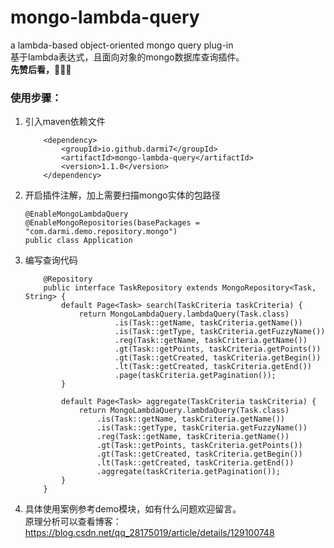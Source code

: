# mongo-lambda-query
a lambda-based object-oriented mongo query plug-in <br>
基于lambda表达式，且面向对象的mongo数据库查询插件。<br>
****先赞后看，🌟🌟🌟****
### 使用步骤：
1. 引入maven依赖文件
    ```
        <dependency>
            <groupId>io.github.darmi7</groupId>
            <artifactId>mongo-lambda-query</artifactId>
            <version>1.1.0</version>
        </dependency>
2. 开启插件注解，加上需要扫描mongo实体的包路径
    ``` 
    @EnableMongoLambdaQuery
    @EnableMongoRepositories(basePackages = "com.darmi.demo.repository.mongo")
    public class Application
3. 编写查询代码
    ```
        @Repository
        public interface TaskRepository extends MongoRepository<Task, String> {
            default Page<Task> search(TaskCriteria taskCriteria) {
                return MongoLambdaQuery.lambdaQuery(Task.class)
                        .is(Task::getName, taskCriteria.getName())
                        .is(Task::getType, taskCriteria.getFuzzyName())
                        .reg(Task::getName, taskCriteria.getName())
                        .gt(Task::getPoints, taskCriteria.getPoints())
                        .gt(Task::getCreated, taskCriteria.getBegin())
                        .lt(Task::getCreated, taskCriteria.getEnd())
                        .page(taskCriteria.getPagination());
            }
        
            default Page<Task> aggregate(TaskCriteria taskCriteria) {
                return MongoLambdaQuery.lambdaQuery(Task.class)
                    .is(Task::getName, taskCriteria.getName())
                    .is(Task::getType, taskCriteria.getFuzzyName())
                    .reg(Task::getName, taskCriteria.getName())
                    .gt(Task::getPoints, taskCriteria.getPoints())
                    .gt(Task::getCreated, taskCriteria.getBegin())
                    .lt(Task::getCreated, taskCriteria.getEnd())
                    .aggregate(taskCriteria.getPagination());
            }
        }
4. 具体使用案例参考demo模块，如有什么问题欢迎留言。<br>
原理分析可以查看博客：https://blog.csdn.net/qq_28175019/article/details/129100748

